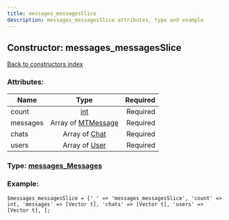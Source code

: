 ```yaml
---
title: messages_messagesSlice
description: messages_messagesSlice attributes, type and example
---
```

## Constructor: messages\_messagesSlice  
[Back to constructors index](index.md)



### Attributes:

| Name     |    Type       | Required |
|----------|:-------------:|---------:|
|count|[int](../types/int.md) | Required|
|messages|Array of [MTMessage](../types/MTMessage.md) | Required|
|chats|Array of [Chat](../types/Chat.md) | Required|
|users|Array of [User](../types/User.md) | Required|



### Type: [messages\_Messages](../types/messages_Messages.md)


### Example:

```
$messages_messagesSlice = ['_' => 'messages_messagesSlice', 'count' => int, 'messages' => [Vector t], 'chats' => [Vector t], 'users' => [Vector t], ];
```